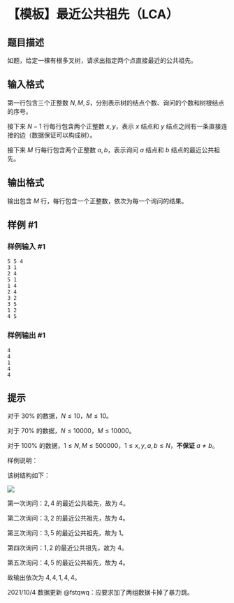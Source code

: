 # 【模板】最近公共祖先（LCA）

## 题目描述

如题，给定一棵有根多叉树，请求出指定两个点直接最近的公共祖先。

## 输入格式

第一行包含三个正整数 $N,M,S$，分别表示树的结点个数、询问的个数和树根结点的序号。

接下来 $N-1$ 行每行包含两个正整数 $x, y$，表示 $x$ 结点和 $y$ 结点之间有一条直接连接的边（数据保证可以构成树）。

接下来 $M$ 行每行包含两个正整数 $a, b$，表示询问 $a$ 结点和 $b$ 结点的最近公共祖先。

## 输出格式

输出包含 $M$ 行，每行包含一个正整数，依次为每一个询问的结果。

## 样例 #1

### 样例输入 #1

```
5 5 4
3 1
2 4
5 1
1 4
2 4
3 2
3 5
1 2
4 5
```

### 样例输出 #1

```
4
4
1
4
4
```

## 提示

对于 $30\%$ 的数据，$N\leq 10$，$M\leq 10$。

对于 $70\%$ 的数据，$N\leq 10000$，$M\leq 10000$。

对于 $100\%$ 的数据，$1 \leq N,M\leq 500000$，$1 \leq x, y,a ,b \leq N$，**不保证** $a \neq b$。


样例说明：

该树结构如下：

![](https://cdn.luogu.com.cn/upload/pic/2282.png)

第一次询问：$2, 4$ 的最近公共祖先，故为 $4$。

第二次询问：$3, 2$ 的最近公共祖先，故为 $4$。

第三次询问：$3, 5$ 的最近公共祖先，故为 $1$。

第四次询问：$1, 2$ 的最近公共祖先，故为 $4$。

第五次询问：$4, 5$ 的最近公共祖先，故为 $4$。

故输出依次为 $4, 4, 1, 4, 4$。


2021/10/4 数据更新 @fstqwq：应要求加了两组数据卡掉了暴力跳。